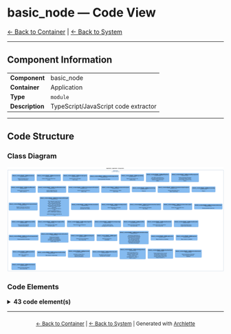 # basic_node — Code View

[← Back to Container](./default-container.md) | [← Back to System](./README.md)

---

## Component Information

<table>
<tbody>
<tr>
<td><strong>Component</strong></td>
<td>basic_node</td>
</tr>
<tr>
<td><strong>Container</strong></td>
<td>Application</td>
</tr>
<tr>
<td><strong>Type</strong></td>
<td><code>module</code></td>
</tr>
<tr>
<td><strong>Description</strong></td>
<td>TypeScript/JavaScript code extractor</td>
</tr>
</tbody>
</table>

---

## Code Structure

### Class Diagram

![Class Diagram](./diagrams/structurizr-Classes_default_container__basic_node.png)

### Code Elements

<details>
<summary><strong>43 code element(s)</strong></summary>



#### Functions

##### `basicNodeExtractor()`

Extract architecture information from a Node.js/TypeScript codebase

<table>
<tbody>
<tr>
<td><strong>Type</strong></td>
<td><code>function</code></td>
</tr>
<tr>
<td><strong>Visibility</strong></td>
<td><code>public</code></td>
</tr>
<tr>
<td><strong>Async</strong></td>
<td>Yes</td>
</tr>
<tr>
<td><strong>Returns</strong></td>
<td><code>Promise<z.infer<any>></code> — Promise resolving to ArchletteIR with code, components, and relationships</td>
</tr>
<tr>
<td><strong>Location</strong></td>
<td><code>C:/Users/chris/git/archlette/src/extractors/builtin/basic-node.ts:74</code></td>
</tr>
</tbody>
</table>

**Parameters:**

- `node`: <code>any</code> — - Configuration node with include/exclude patterns- `ctx`: <code>import("C:/Users/chris/git/archlette/src/core/types").PipelineContext</code> — - Optional pipeline context with logger
**Examples:**
```typescript

```

---
##### `extractClasses()`

Extract all class declarations from a source file

<table>
<tbody>
<tr>
<td><strong>Type</strong></td>
<td><code>function</code></td>
</tr>
<tr>
<td><strong>Visibility</strong></td>
<td><code>public</code></td>
</tr>
<tr>
<td><strong>Returns</strong></td>
<td><code>import("C:/Users/chris/git/archlette/src/extractors/builtin/basic-node/types").ExtractedClass[]</code></td>
</tr>
<tr>
<td><strong>Location</strong></td>
<td><code>C:/Users/chris/git/archlette/src/extractors/builtin/basic-node/class-extractor.ts:32</code></td>
</tr>
</tbody>
</table>

**Parameters:**

- `sourceFile`: <code>SourceFile</code>

---
##### `extractClass()`

Extract information from a single class declaration

<table>
<tbody>
<tr>
<td><strong>Type</strong></td>
<td><code>function</code></td>
</tr>
<tr>
<td><strong>Visibility</strong></td>
<td><code>private</code></td>
</tr>
<tr>
<td><strong>Returns</strong></td>
<td><code>import("C:/Users/chris/git/archlette/src/extractors/builtin/basic-node/types").ExtractedClass</code></td>
</tr>
<tr>
<td><strong>Location</strong></td>
<td><code>C:/Users/chris/git/archlette/src/extractors/builtin/basic-node/class-extractor.ts:53</code></td>
</tr>
</tbody>
</table>

**Parameters:**

- `cls`: <code>ClassDeclaration</code>- `filePath`: <code>string</code>

---
##### `extractMethod()`

Extract method information from a class

<table>
<tbody>
<tr>
<td><strong>Type</strong></td>
<td><code>function</code></td>
</tr>
<tr>
<td><strong>Visibility</strong></td>
<td><code>private</code></td>
</tr>
<tr>
<td><strong>Returns</strong></td>
<td><code>import("C:/Users/chris/git/archlette/src/extractors/builtin/basic-node/types").ExtractedMethod</code></td>
</tr>
<tr>
<td><strong>Location</strong></td>
<td><code>C:/Users/chris/git/archlette/src/extractors/builtin/basic-node/class-extractor.ts:92</code></td>
</tr>
</tbody>
</table>

**Parameters:**

- `method`: <code>MethodDeclaration</code>- `filePath`: <code>string</code>

---
##### `extractProperty()`

Extract property information from a class

<table>
<tbody>
<tr>
<td><strong>Type</strong></td>
<td><code>function</code></td>
</tr>
<tr>
<td><strong>Visibility</strong></td>
<td><code>private</code></td>
</tr>
<tr>
<td><strong>Returns</strong></td>
<td><code>import("C:/Users/chris/git/archlette/src/extractors/builtin/basic-node/types").ExtractedProperty</code></td>
</tr>
<tr>
<td><strong>Location</strong></td>
<td><code>C:/Users/chris/git/archlette/src/extractors/builtin/basic-node/class-extractor.ts:121</code></td>
</tr>
</tbody>
</table>

**Parameters:**

- `prop`: <code>PropertyDeclaration</code>- `filePath`: <code>string</code>

---
##### `extractMethodParameter()`

Extract parameter information

<table>
<tbody>
<tr>
<td><strong>Type</strong></td>
<td><code>function</code></td>
</tr>
<tr>
<td><strong>Visibility</strong></td>
<td><code>private</code></td>
</tr>
<tr>
<td><strong>Returns</strong></td>
<td><code>import("C:/Users/chris/git/archlette/src/extractors/builtin/basic-node/types").ParameterInfo</code></td>
</tr>
<tr>
<td><strong>Location</strong></td>
<td><code>C:/Users/chris/git/archlette/src/extractors/builtin/basic-node/class-extractor.ts:147</code></td>
</tr>
</tbody>
</table>

**Parameters:**

- `param`: <code>any</code>- `descriptions`: <code>Map<string, string></code>

---
##### `mapVisibility()`

Map ts-morph Scope to our visibility string

<table>
<tbody>
<tr>
<td><strong>Type</strong></td>
<td><code>function</code></td>
</tr>
<tr>
<td><strong>Visibility</strong></td>
<td><code>private</code></td>
</tr>
<tr>
<td><strong>Returns</strong></td>
<td><code>"public" | "private" | "protected"</code></td>
</tr>
<tr>
<td><strong>Location</strong></td>
<td><code>C:/Users/chris/git/archlette/src/extractors/builtin/basic-node/class-extractor.ts:168</code></td>
</tr>
</tbody>
</table>

**Parameters:**

- `scope`: <code>any</code>

---
##### `getFileJsDocs()`

Get JSDoc comments from a source file
Checks both the first statement and module-level JSDoc

<table>
<tbody>
<tr>
<td><strong>Type</strong></td>
<td><code>function</code></td>
</tr>
<tr>
<td><strong>Visibility</strong></td>
<td><code>private</code></td>
</tr>
<tr>
<td><strong>Returns</strong></td>
<td><code>Node[]</code> — Array of JSDoc nodes (empty if none found)</td>
</tr>
<tr>
<td><strong>Location</strong></td>
<td><code>C:/Users/chris/git/archlette/src/extractors/builtin/basic-node/component-detector.ts:37</code></td>
</tr>
</tbody>
</table>

**Parameters:**

- `sourceFile`: <code>SourceFile</code> — - TypeScript source file to extract JSDoc from

---
##### `extractFileComponent()`

Extract component information from file-level JSDoc
Checks the first JSDoc comment in the file for

<table>
<tbody>
<tr>
<td><strong>Type</strong></td>
<td><code>function</code></td>
</tr>
<tr>
<td><strong>Visibility</strong></td>
<td><code>public</code></td>
</tr>
<tr>
<td><strong>Returns</strong></td>
<td><code>import("C:/Users/chris/git/archlette/src/extractors/builtin/basic-node/component-detector").ComponentInfo</code></td>
</tr>
<tr>
<td><strong>Location</strong></td>
<td><code>C:/Users/chris/git/archlette/src/extractors/builtin/basic-node/component-detector.ts:63</code></td>
</tr>
</tbody>
</table>

**Parameters:**

- `sourceFile`: <code>SourceFile</code>

---
##### `extractFileActors()`

Extract actors from file-level JSDoc
Looks for

<table>
<tbody>
<tr>
<td><strong>Type</strong></td>
<td><code>function</code></td>
</tr>
<tr>
<td><strong>Visibility</strong></td>
<td><code>public</code></td>
</tr>
<tr>
<td><strong>Returns</strong></td>
<td><code>import("C:/Users/chris/git/archlette/src/extractors/builtin/basic-node/component-detector").ActorInfo[]</code></td>
</tr>
<tr>
<td><strong>Location</strong></td>
<td><code>C:/Users/chris/git/archlette/src/extractors/builtin/basic-node/component-detector.ts:89</code></td>
</tr>
</tbody>
</table>

**Parameters:**

- `sourceFile`: <code>SourceFile</code>

---
##### `extractFileRelationships()`

Extract relationships from file-level JSDoc
Looks for

<table>
<tbody>
<tr>
<td><strong>Type</strong></td>
<td><code>function</code></td>
</tr>
<tr>
<td><strong>Visibility</strong></td>
<td><code>public</code></td>
</tr>
<tr>
<td><strong>Returns</strong></td>
<td><code>import("C:/Users/chris/git/archlette/src/extractors/builtin/basic-node/component-detector").RelationshipInfo[]</code></td>
</tr>
<tr>
<td><strong>Location</strong></td>
<td><code>C:/Users/chris/git/archlette/src/extractors/builtin/basic-node/component-detector.ts:108</code></td>
</tr>
</tbody>
</table>

**Parameters:**

- `sourceFile`: <code>SourceFile</code>

---
##### `extractComponentFromJsDoc()`

Extract component info from a JSDoc node

<table>
<tbody>
<tr>
<td><strong>Type</strong></td>
<td><code>function</code></td>
</tr>
<tr>
<td><strong>Visibility</strong></td>
<td><code>private</code></td>
</tr>
<tr>
<td><strong>Returns</strong></td>
<td><code>import("C:/Users/chris/git/archlette/src/extractors/builtin/basic-node/component-detector").ComponentInfo</code></td>
</tr>
<tr>
<td><strong>Location</strong></td>
<td><code>C:/Users/chris/git/archlette/src/extractors/builtin/basic-node/component-detector.ts:124</code></td>
</tr>
</tbody>
</table>

**Parameters:**

- `jsDoc`: <code>Node</code>

---
##### `extractActorsFromJsDoc()`

Extract actors from a JSDoc node
Parses

<table>
<tbody>
<tr>
<td><strong>Type</strong></td>
<td><code>function</code></td>
</tr>
<tr>
<td><strong>Visibility</strong></td>
<td><code>private</code></td>
</tr>
<tr>
<td><strong>Returns</strong></td>
<td><code>import("C:/Users/chris/git/archlette/src/extractors/builtin/basic-node/component-detector").ActorInfo[]</code></td>
</tr>
<tr>
<td><strong>Location</strong></td>
<td><code>C:/Users/chris/git/archlette/src/extractors/builtin/basic-node/component-detector.ts:155</code></td>
</tr>
</tbody>
</table>

**Parameters:**

- `jsDoc`: <code>Node</code>

---
##### `parseActorTag()`

Parse an

<table>
<tbody>
<tr>
<td><strong>Type</strong></td>
<td><code>function</code></td>
</tr>
<tr>
<td><strong>Visibility</strong></td>
<td><code>private</code></td>
</tr>
<tr>
<td><strong>Returns</strong></td>
<td><code>import("C:/Users/chris/git/archlette/src/extractors/builtin/basic-node/component-detector").ActorInfo</code></td>
</tr>
<tr>
<td><strong>Location</strong></td>
<td><code>C:/Users/chris/git/archlette/src/extractors/builtin/basic-node/component-detector.ts:186</code></td>
</tr>
</tbody>
</table>

**Parameters:**

- `tag`: <code>JSDocTag</code>

---
##### `extractRelationshipsFromJsDoc()`

Extract relationships from a JSDoc node
Parses

<table>
<tbody>
<tr>
<td><strong>Type</strong></td>
<td><code>function</code></td>
</tr>
<tr>
<td><strong>Visibility</strong></td>
<td><code>private</code></td>
</tr>
<tr>
<td><strong>Returns</strong></td>
<td><code>import("C:/Users/chris/git/archlette/src/extractors/builtin/basic-node/component-detector").RelationshipInfo[]</code></td>
</tr>
<tr>
<td><strong>Location</strong></td>
<td><code>C:/Users/chris/git/archlette/src/extractors/builtin/basic-node/component-detector.ts:223</code></td>
</tr>
</tbody>
</table>

**Parameters:**

- `jsDoc`: <code>Node</code>

---
##### `parseUsesTag()`

Parse a

<table>
<tbody>
<tr>
<td><strong>Type</strong></td>
<td><code>function</code></td>
</tr>
<tr>
<td><strong>Visibility</strong></td>
<td><code>private</code></td>
</tr>
<tr>
<td><strong>Returns</strong></td>
<td><code>import("C:/Users/chris/git/archlette/src/extractors/builtin/basic-node/component-detector").RelationshipInfo</code></td>
</tr>
<tr>
<td><strong>Location</strong></td>
<td><code>C:/Users/chris/git/archlette/src/extractors/builtin/basic-node/component-detector.ts:250</code></td>
</tr>
</tbody>
</table>

**Parameters:**

- `tag`: <code>JSDocTag</code>

---
##### `extractComponentName()`

Extract component name from a JSDoc tag
Handles formats like:
-

<table>
<tbody>
<tr>
<td><strong>Type</strong></td>
<td><code>function</code></td>
</tr>
<tr>
<td><strong>Visibility</strong></td>
<td><code>private</code></td>
</tr>
<tr>
<td><strong>Returns</strong></td>
<td><code>string</code></td>
</tr>
<tr>
<td><strong>Location</strong></td>
<td><code>C:/Users/chris/git/archlette/src/extractors/builtin/basic-node/component-detector.ts:281</code></td>
</tr>
</tbody>
</table>

**Parameters:**

- `tag`: <code>JSDocTag</code>

---
##### `inferComponentFromPath()`

Infer component name from file path
- Files in subdirectories use the immediate parent folder name
- Files in root directory use a special marker that will be replaced with container name

Examples:
- /path/to/project/src/utils/helper.ts -> 'utils'
- /path/to/project/src/index.ts -> ROOT_COMPONENT_MARKER
- /path/to/project/services/api/client.ts -> 'api'

<table>
<tbody>
<tr>
<td><strong>Type</strong></td>
<td><code>function</code></td>
</tr>
<tr>
<td><strong>Visibility</strong></td>
<td><code>private</code></td>
</tr>
<tr>
<td><strong>Returns</strong></td>
<td><code>import("C:/Users/chris/git/archlette/src/extractors/builtin/basic-node/component-detector").ComponentInfo</code></td>
</tr>
<tr>
<td><strong>Location</strong></td>
<td><code>C:/Users/chris/git/archlette/src/extractors/builtin/basic-node/component-detector.ts:307</code></td>
</tr>
</tbody>
</table>

**Parameters:**

- `filePath`: <code>string</code>

---
##### `extractDocumentation()`

Extract documentation information from JSDoc

<table>
<tbody>
<tr>
<td><strong>Type</strong></td>
<td><code>function</code></td>
</tr>
<tr>
<td><strong>Visibility</strong></td>
<td><code>public</code></td>
</tr>
<tr>
<td><strong>Returns</strong></td>
<td><code>import("C:/Users/chris/git/archlette/src/extractors/builtin/basic-node/types").DocInfo</code></td>
</tr>
<tr>
<td><strong>Location</strong></td>
<td><code>C:/Users/chris/git/archlette/src/extractors/builtin/basic-node/doc-extractor.ts:13</code></td>
</tr>
</tbody>
</table>

**Parameters:**

- `jsDocs`: <code>JSDoc[]</code>

---
##### `extractDeprecation()`

Extract deprecation information from JSDoc

<table>
<tbody>
<tr>
<td><strong>Type</strong></td>
<td><code>function</code></td>
</tr>
<tr>
<td><strong>Visibility</strong></td>
<td><code>public</code></td>
</tr>
<tr>
<td><strong>Returns</strong></td>
<td><code>import("C:/Users/chris/git/archlette/src/extractors/builtin/basic-node/types").DeprecationInfo</code></td>
</tr>
<tr>
<td><strong>Location</strong></td>
<td><code>C:/Users/chris/git/archlette/src/extractors/builtin/basic-node/doc-extractor.ts:64</code></td>
</tr>
</tbody>
</table>

**Parameters:**

- `jsDocs`: <code>JSDoc[]</code>

---
##### `extractParameterDescriptions()`

Extract parameter descriptions from JSDoc

<table>
<tbody>
<tr>
<td><strong>Type</strong></td>
<td><code>function</code></td>
</tr>
<tr>
<td><strong>Visibility</strong></td>
<td><code>public</code></td>
</tr>
<tr>
<td><strong>Returns</strong></td>
<td><code>Map<string, string></code></td>
</tr>
<tr>
<td><strong>Location</strong></td>
<td><code>C:/Users/chris/git/archlette/src/extractors/builtin/basic-node/doc-extractor.ts:93</code></td>
</tr>
</tbody>
</table>

**Parameters:**

- `jsDocs`: <code>JSDoc[]</code>

---
##### `extractReturnDescription()`

Extract return description from JSDoc

<table>
<tbody>
<tr>
<td><strong>Type</strong></td>
<td><code>function</code></td>
</tr>
<tr>
<td><strong>Visibility</strong></td>
<td><code>public</code></td>
</tr>
<tr>
<td><strong>Returns</strong></td>
<td><code>string</code></td>
</tr>
<tr>
<td><strong>Location</strong></td>
<td><code>C:/Users/chris/git/archlette/src/extractors/builtin/basic-node/doc-extractor.ts:116</code></td>
</tr>
</tbody>
</table>

**Parameters:**

- `jsDocs`: <code>JSDoc[]</code>

---
##### `extractParameterName()`

Extract parameter name from

<table>
<tbody>
<tr>
<td><strong>Type</strong></td>
<td><code>function</code></td>
</tr>
<tr>
<td><strong>Visibility</strong></td>
<td><code>private</code></td>
</tr>
<tr>
<td><strong>Returns</strong></td>
<td><code>string</code></td>
</tr>
<tr>
<td><strong>Location</strong></td>
<td><code>C:/Users/chris/git/archlette/src/extractors/builtin/basic-node/doc-extractor.ts:131</code></td>
</tr>
</tbody>
</table>

**Parameters:**

- `tag`: <code>JSDocTag</code> — Handles formats like:

---
##### `findSourceFiles()`

Find source files matching include/exclude patterns

<table>
<tbody>
<tr>
<td><strong>Type</strong></td>
<td><code>function</code></td>
</tr>
<tr>
<td><strong>Visibility</strong></td>
<td><code>public</code></td>
</tr>
<tr>
<td><strong>Async</strong></td>
<td>Yes</td>
</tr>
<tr>
<td><strong>Returns</strong></td>
<td><code>Promise<string[]></code></td>
</tr>
<tr>
<td><strong>Location</strong></td>
<td><code>C:/Users/chris/git/archlette/src/extractors/builtin/basic-node/file-finder.ts:32</code></td>
</tr>
</tbody>
</table>

**Parameters:**

- `inputs`: <code>import("C:/Users/chris/git/archlette/src/extractors/builtin/basic-node/types").ExtractorInputs</code>

---
##### `findPackageJsonFiles()`

Find package.json files within the search paths

<table>
<tbody>
<tr>
<td><strong>Type</strong></td>
<td><code>function</code></td>
</tr>
<tr>
<td><strong>Visibility</strong></td>
<td><code>public</code></td>
</tr>
<tr>
<td><strong>Async</strong></td>
<td>Yes</td>
</tr>
<tr>
<td><strong>Returns</strong></td>
<td><code>Promise<string[]></code></td>
</tr>
<tr>
<td><strong>Location</strong></td>
<td><code>C:/Users/chris/git/archlette/src/extractors/builtin/basic-node/file-finder.ts:48</code></td>
</tr>
</tbody>
</table>

**Parameters:**

- `inputs`: <code>import("C:/Users/chris/git/archlette/src/extractors/builtin/basic-node/types").ExtractorInputs</code>

---
##### `readPackageInfo()`

Read and parse package.json file

<table>
<tbody>
<tr>
<td><strong>Type</strong></td>
<td><code>function</code></td>
</tr>
<tr>
<td><strong>Visibility</strong></td>
<td><code>public</code></td>
</tr>
<tr>
<td><strong>Async</strong></td>
<td>Yes</td>
</tr>
<tr>
<td><strong>Returns</strong></td>
<td><code>Promise<import("C:/Users/chris/git/archlette/src/extractors/builtin/basic-node/types").PackageInfo></code></td>
</tr>
<tr>
<td><strong>Location</strong></td>
<td><code>C:/Users/chris/git/archlette/src/extractors/builtin/basic-node/file-finder.ts:98</code></td>
</tr>
</tbody>
</table>

**Parameters:**

- `filePath`: <code>string</code>

---
##### `findNearestPackage()`

Find the nearest parent package.json for a given file

<table>
<tbody>
<tr>
<td><strong>Type</strong></td>
<td><code>function</code></td>
</tr>
<tr>
<td><strong>Visibility</strong></td>
<td><code>public</code></td>
</tr>
<tr>
<td><strong>Returns</strong></td>
<td><code>import("C:/Users/chris/git/archlette/src/extractors/builtin/basic-node/types").PackageInfo</code></td>
</tr>
<tr>
<td><strong>Location</strong></td>
<td><code>C:/Users/chris/git/archlette/src/extractors/builtin/basic-node/file-finder.ts:122</code></td>
</tr>
</tbody>
</table>

**Parameters:**

- `filePath`: <code>string</code>- `packages`: <code>import("C:/Users/chris/git/archlette/src/extractors/builtin/basic-node/types").PackageInfo[]</code>

---
##### `parseFiles()`

Parse and extract information from source files

<table>
<tbody>
<tr>
<td><strong>Type</strong></td>
<td><code>function</code></td>
</tr>
<tr>
<td><strong>Visibility</strong></td>
<td><code>public</code></td>
</tr>
<tr>
<td><strong>Async</strong></td>
<td>Yes</td>
</tr>
<tr>
<td><strong>Returns</strong></td>
<td><code>Promise<import("C:/Users/chris/git/archlette/src/extractors/builtin/basic-node/types").FileExtraction[]></code></td>
</tr>
<tr>
<td><strong>Location</strong></td>
<td><code>C:/Users/chris/git/archlette/src/extractors/builtin/basic-node/file-parser.ts:24</code></td>
</tr>
</tbody>
</table>

**Parameters:**

- `filePaths`: <code>string[]</code>

---
##### `extractFunctions()`

Extract all function declarations from a source file

<table>
<tbody>
<tr>
<td><strong>Type</strong></td>
<td><code>function</code></td>
</tr>
<tr>
<td><strong>Visibility</strong></td>
<td><code>public</code></td>
</tr>
<tr>
<td><strong>Returns</strong></td>
<td><code>import("C:/Users/chris/git/archlette/src/extractors/builtin/basic-node/types").ExtractedFunction[]</code></td>
</tr>
<tr>
<td><strong>Location</strong></td>
<td><code>C:/Users/chris/git/archlette/src/extractors/builtin/basic-node/function-extractor.ts:21</code></td>
</tr>
</tbody>
</table>

**Parameters:**

- `sourceFile`: <code>SourceFile</code>

---
##### `extractFunction()`

Extract information from a single function declaration

<table>
<tbody>
<tr>
<td><strong>Type</strong></td>
<td><code>function</code></td>
</tr>
<tr>
<td><strong>Visibility</strong></td>
<td><code>private</code></td>
</tr>
<tr>
<td><strong>Returns</strong></td>
<td><code>import("C:/Users/chris/git/archlette/src/extractors/builtin/basic-node/types").ExtractedFunction</code></td>
</tr>
<tr>
<td><strong>Location</strong></td>
<td><code>C:/Users/chris/git/archlette/src/extractors/builtin/basic-node/function-extractor.ts:44</code></td>
</tr>
</tbody>
</table>

**Parameters:**

- `func`: <code>FunctionDeclaration</code>- `filePath`: <code>string</code>

---
##### `extractFunctionParameter()`

Extract parameter information

<table>
<tbody>
<tr>
<td><strong>Type</strong></td>
<td><code>function</code></td>
</tr>
<tr>
<td><strong>Visibility</strong></td>
<td><code>private</code></td>
</tr>
<tr>
<td><strong>Returns</strong></td>
<td><code>import("C:/Users/chris/git/archlette/src/extractors/builtin/basic-node/types").ParameterInfo</code></td>
</tr>
<tr>
<td><strong>Location</strong></td>
<td><code>C:/Users/chris/git/archlette/src/extractors/builtin/basic-node/function-extractor.ts:80</code></td>
</tr>
</tbody>
</table>

**Parameters:**

- `param`: <code>any</code>- `descriptions`: <code>Map<string, string></code>

---
##### `extractArrowFunctions()`

Extract arrow functions assigned to const/let/var
Examples:
  const handleClick = () => {}
  export const createUser = async (data) => {}

<table>
<tbody>
<tr>
<td><strong>Type</strong></td>
<td><code>function</code></td>
</tr>
<tr>
<td><strong>Visibility</strong></td>
<td><code>public</code></td>
</tr>
<tr>
<td><strong>Returns</strong></td>
<td><code>import("C:/Users/chris/git/archlette/src/extractors/builtin/basic-node/types").ExtractedFunction[]</code></td>
</tr>
<tr>
<td><strong>Location</strong></td>
<td><code>C:/Users/chris/git/archlette/src/extractors/builtin/basic-node/function-extractor.ts:104</code></td>
</tr>
</tbody>
</table>

**Parameters:**

- `sourceFile`: <code>SourceFile</code>

---
##### `extractImports()`

Extract all import declarations from a source file

<table>
<tbody>
<tr>
<td><strong>Type</strong></td>
<td><code>function</code></td>
</tr>
<tr>
<td><strong>Visibility</strong></td>
<td><code>public</code></td>
</tr>
<tr>
<td><strong>Returns</strong></td>
<td><code>import("C:/Users/chris/git/archlette/src/extractors/builtin/basic-node/types").ExtractedImport[]</code></td>
</tr>
<tr>
<td><strong>Location</strong></td>
<td><code>C:/Users/chris/git/archlette/src/extractors/builtin/basic-node/import-extractor.ts:15</code></td>
</tr>
</tbody>
</table>

**Parameters:**

- `sourceFile`: <code>SourceFile</code>

---
##### `mapToIR()`

Map file extractions to ArchletteIR

<table>
<tbody>
<tr>
<td><strong>Type</strong></td>
<td><code>function</code></td>
</tr>
<tr>
<td><strong>Visibility</strong></td>
<td><code>public</code></td>
</tr>
<tr>
<td><strong>Returns</strong></td>
<td><code>z.infer<any></code></td>
</tr>
<tr>
<td><strong>Location</strong></td>
<td><code>C:/Users/chris/git/archlette/src/extractors/builtin/basic-node/to-ir-mapper.ts:35</code></td>
</tr>
</tbody>
</table>

**Parameters:**

- `extractions`: <code>import("C:/Users/chris/git/archlette/src/extractors/builtin/basic-node/types").FileExtraction[]</code>- `packages`: <code>import("C:/Users/chris/git/archlette/src/extractors/builtin/basic-node/types").PackageInfo[]</code>- `systemInfo`: <code>z.infer<any></code>

---
##### `deduplicateRelationships()`

Deduplicate relationships by source+destination+stereotype combination
First occurrence wins - preserves description from first relationship
This allows multiple relationships between the same elements with different stereotypes

<table>
<tbody>
<tr>
<td><strong>Type</strong></td>
<td><code>function</code></td>
</tr>
<tr>
<td><strong>Visibility</strong></td>
<td><code>private</code></td>
</tr>
<tr>
<td><strong>Returns</strong></td>
<td><code>z.infer<any>[]</code></td>
</tr>
<tr>
<td><strong>Location</strong></td>
<td><code>C:/Users/chris/git/archlette/src/extractors/builtin/basic-node/to-ir-mapper.ts:381</code></td>
</tr>
</tbody>
</table>

**Parameters:**

- `relationships`: <code>z.infer<any>[]</code>

---
##### `mapFunction()`

Map a function to a CodeItem

<table>
<tbody>
<tr>
<td><strong>Type</strong></td>
<td><code>function</code></td>
</tr>
<tr>
<td><strong>Visibility</strong></td>
<td><code>private</code></td>
</tr>
<tr>
<td><strong>Returns</strong></td>
<td><code>z.infer<any></code></td>
</tr>
<tr>
<td><strong>Location</strong></td>
<td><code>C:/Users/chris/git/archlette/src/extractors/builtin/basic-node/to-ir-mapper.ts:395</code></td>
</tr>
</tbody>
</table>

**Parameters:**

- `func`: <code>import("C:/Users/chris/git/archlette/src/extractors/builtin/basic-node/types").ExtractedFunction</code>- `filePath`: <code>string</code>- `componentId`: <code>string</code>

---
##### `mapClass()`

Map a class to a CodeItem

<table>
<tbody>
<tr>
<td><strong>Type</strong></td>
<td><code>function</code></td>
</tr>
<tr>
<td><strong>Visibility</strong></td>
<td><code>private</code></td>
</tr>
<tr>
<td><strong>Returns</strong></td>
<td><code>z.infer<any></code></td>
</tr>
<tr>
<td><strong>Location</strong></td>
<td><code>C:/Users/chris/git/archlette/src/extractors/builtin/basic-node/to-ir-mapper.ts:423</code></td>
</tr>
</tbody>
</table>

**Parameters:**

- `cls`: <code>import("C:/Users/chris/git/archlette/src/extractors/builtin/basic-node/types").ExtractedClass</code>- `filePath`: <code>string</code>- `componentId`: <code>string</code>

---
##### `mapMethod()`

Map a class method to a CodeItem

<table>
<tbody>
<tr>
<td><strong>Type</strong></td>
<td><code>function</code></td>
</tr>
<tr>
<td><strong>Visibility</strong></td>
<td><code>private</code></td>
</tr>
<tr>
<td><strong>Returns</strong></td>
<td><code>z.infer<any></code></td>
</tr>
<tr>
<td><strong>Location</strong></td>
<td><code>C:/Users/chris/git/archlette/src/extractors/builtin/basic-node/to-ir-mapper.ts:452</code></td>
</tr>
</tbody>
</table>

**Parameters:**

- `method`: <code>import("C:/Users/chris/git/archlette/src/extractors/builtin/basic-node/types").ExtractedMethod</code>- `className`: <code>string</code>- `filePath`: <code>string</code>- `componentId`: <code>string</code>

---
##### `mapImportRelationships()`

Map imports to relationships

<table>
<tbody>
<tr>
<td><strong>Type</strong></td>
<td><code>function</code></td>
</tr>
<tr>
<td><strong>Visibility</strong></td>
<td><code>private</code></td>
</tr>
<tr>
<td><strong>Returns</strong></td>
<td><code>z.infer<any>[]</code></td>
</tr>
<tr>
<td><strong>Location</strong></td>
<td><code>C:/Users/chris/git/archlette/src/extractors/builtin/basic-node/to-ir-mapper.ts:486</code></td>
</tr>
</tbody>
</table>

**Parameters:**

- `imp`: <code>import("C:/Users/chris/git/archlette/src/extractors/builtin/basic-node/types").ExtractedImport</code>- `filePath`: <code>string</code>

---
##### `generateId()`

Generate a unique ID for a code element
Format: filePath:symbolName

<table>
<tbody>
<tr>
<td><strong>Type</strong></td>
<td><code>function</code></td>
</tr>
<tr>
<td><strong>Visibility</strong></td>
<td><code>private</code></td>
</tr>
<tr>
<td><strong>Returns</strong></td>
<td><code>string</code></td>
</tr>
<tr>
<td><strong>Location</strong></td>
<td><code>C:/Users/chris/git/archlette/src/extractors/builtin/basic-node/to-ir-mapper.ts:509</code></td>
</tr>
</tbody>
</table>

**Parameters:**

- `filePath`: <code>string</code>- `symbolName`: <code>string</code>

---
##### `getDefaultSystem()`

Get default system info from package.json if available

<table>
<tbody>
<tr>
<td><strong>Type</strong></td>
<td><code>function</code></td>
</tr>
<tr>
<td><strong>Visibility</strong></td>
<td><code>private</code></td>
</tr>
<tr>
<td><strong>Returns</strong></td>
<td><code>z.infer<any></code></td>
</tr>
<tr>
<td><strong>Location</strong></td>
<td><code>C:/Users/chris/git/archlette/src/extractors/builtin/basic-node/to-ir-mapper.ts:519</code></td>
</tr>
</tbody>
</table>



---
##### `extractTypeAliases()`

Extract type aliases from a source file
Examples:
  type UserRole = 'admin' | 'user' | 'guest'
  export type ApiResponse<T> = { data: T; status: number }

<table>
<tbody>
<tr>
<td><strong>Type</strong></td>
<td><code>function</code></td>
</tr>
<tr>
<td><strong>Visibility</strong></td>
<td><code>public</code></td>
</tr>
<tr>
<td><strong>Returns</strong></td>
<td><code>import("C:/Users/chris/git/archlette/src/extractors/builtin/basic-node/types").ExtractedType[]</code></td>
</tr>
<tr>
<td><strong>Location</strong></td>
<td><code>C:/Users/chris/git/archlette/src/extractors/builtin/basic-node/type-extractor.ts:19</code></td>
</tr>
</tbody>
</table>

**Parameters:**

- `sourceFile`: <code>SourceFile</code>

---
##### `extractInterfaces()`

Extract interfaces from a source file
Examples:
  interface User { id: string; name: string }
  export interface ApiClient { get<T>(url: string): Promise<T> }

<table>
<tbody>
<tr>
<td><strong>Type</strong></td>
<td><code>function</code></td>
</tr>
<tr>
<td><strong>Visibility</strong></td>
<td><code>public</code></td>
</tr>
<tr>
<td><strong>Returns</strong></td>
<td><code>import("C:/Users/chris/git/archlette/src/extractors/builtin/basic-node/types").ExtractedInterface[]</code></td>
</tr>
<tr>
<td><strong>Location</strong></td>
<td><code>C:/Users/chris/git/archlette/src/extractors/builtin/basic-node/type-extractor.ts:59</code></td>
</tr>
</tbody>
</table>

**Parameters:**

- `sourceFile`: <code>SourceFile</code>

---

</details>

---

<div align="center">
<sub><a href="./default-container.md">← Back to Container</a> | <a href="./README.md">← Back to System</a> | Generated with <a href="https://github.com/architectlabs/archlette">Archlette</a></sub>
</div>
